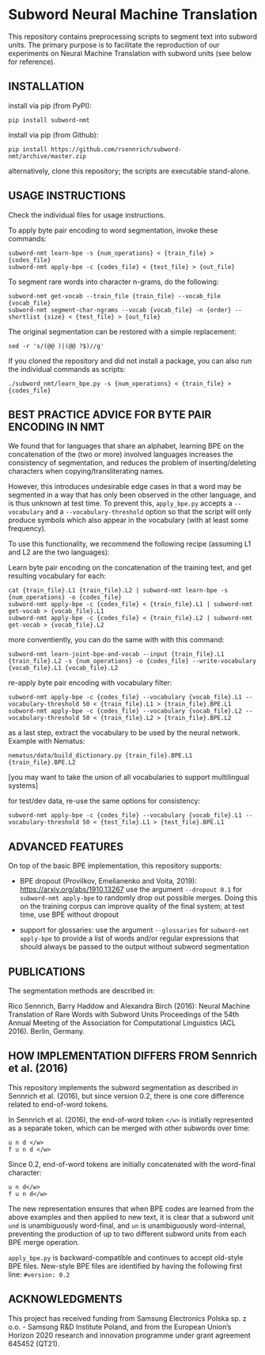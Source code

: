 Subword Neural Machine Translation
==================================

This repository contains preprocessing scripts to segment text into subword
units. The primary purpose is to facilitate the reproduction of our experiments
on Neural Machine Translation with subword units (see below for reference).

INSTALLATION
------------

install via pip (from PyPI):

    pip install subword-nmt

install via pip (from Github):

    pip install https://github.com/rsennrich/subword-nmt/archive/master.zip

alternatively, clone this repository; the scripts are executable stand-alone.


USAGE INSTRUCTIONS
------------------

Check the individual files for usage instructions.

To apply byte pair encoding to word segmentation, invoke these commands:

    subword-nmt learn-bpe -s {num_operations} < {train_file} > {codes_file}
    subword-nmt apply-bpe -c {codes_file} < {test_file} > {out_file}

To segment rare words into character n-grams, do the following:

    subword-nmt get-vocab --train_file {train_file} --vocab_file {vocab_file}
    subword-nmt segment-char-ngrams --vocab {vocab_file} -n {order} --shortlist {size} < {test_file} > {out_file}

The original segmentation can be restored with a simple replacement:

    sed -r 's/(@@ )|(@@ ?$)//g'

If you cloned the repository and did not install a package, you can also run the individual commands as scripts:

    ./subword_nmt/learn_bpe.py -s {num_operations} < {train_file} > {codes_file}

BEST PRACTICE ADVICE FOR BYTE PAIR ENCODING IN NMT
--------------------------------------------------

We found that for languages that share an alphabet, learning BPE on the
concatenation of the (two or more) involved languages increases the consistency
of segmentation, and reduces the problem of inserting/deleting characters when
copying/transliterating names.

However, this introduces undesirable edge cases in that a word may be segmented
in a way that has only been observed in the other language, and is thus unknown
at test time. To prevent this, `apply_bpe.py` accepts a `--vocabulary` and a
`--vocabulary-threshold` option so that the script will only produce symbols
which also appear in the vocabulary (with at least some frequency).

To use this functionality, we recommend the following recipe (assuming L1 and L2
are the two languages):

Learn byte pair encoding on the concatenation of the training text, and get resulting vocabulary for each:

    cat {train_file}.L1 {train_file}.L2 | subword-nmt learn-bpe -s {num_operations} -o {codes_file}
    subword-nmt apply-bpe -c {codes_file} < {train_file}.L1 | subword-nmt get-vocab > {vocab_file}.L1
    subword-nmt apply-bpe -c {codes_file} < {train_file}.L2 | subword-nmt get-vocab > {vocab_file}.L2

more conventiently, you can do the same with with this command:

    subword-nmt learn-joint-bpe-and-vocab --input {train_file}.L1 {train_file}.L2 -s {num_operations} -o {codes_file} --write-vocabulary {vocab_file}.L1 {vocab_file}.L2

re-apply byte pair encoding with vocabulary filter:

    subword-nmt apply-bpe -c {codes_file} --vocabulary {vocab_file}.L1 --vocabulary-threshold 50 < {train_file}.L1 > {train_file}.BPE.L1
    subword-nmt apply-bpe -c {codes_file} --vocabulary {vocab_file}.L2 --vocabulary-threshold 50 < {train_file}.L2 > {train_file}.BPE.L2

as a last step, extract the vocabulary to be used by the neural network. Example with Nematus:

    nematus/data/build_dictionary.py {train_file}.BPE.L1 {train_file}.BPE.L2

[you may want to take the union of all vocabularies to support multilingual systems]

for test/dev data, re-use the same options for consistency:

    subword-nmt apply-bpe -c {codes_file} --vocabulary {vocab_file}.L1 --vocabulary-threshold 50 < {test_file}.L1 > {test_file}.BPE.L1

ADVANCED FEATURES
-----------------

On top of the basic BPE implementation, this repository supports:

- BPE dropout (Provilkov, Emelianenko and Voita, 2019): https://arxiv.org/abs/1910.13267
  use the argument `--dropout 0.1` for `subword-nmt apply-bpe` to randomly drop out possible merges.
  Doing this on the training corpus can improve quality of the final system; at test time, use BPE without dropout

- support for glossaries:
  use the argument `--glossaries` for `subword-nmt apply-bpe` to provide a list of words and/or regular expressions
  that should always be passed to the output without subword segmentation

PUBLICATIONS
------------

The segmentation methods are described in:

Rico Sennrich, Barry Haddow and Alexandra Birch (2016):
    Neural Machine Translation of Rare Words with Subword Units
    Proceedings of the 54th Annual Meeting of the Association for Computational Linguistics (ACL 2016). Berlin, Germany.

HOW IMPLEMENTATION DIFFERS FROM Sennrich et al. (2016)
------------------------------------------------------

This repository implements the subword segmentation as described in Sennrich et al. (2016),
but since version 0.2, there is one core difference related to end-of-word tokens.

In Sennrich et al. (2016), the end-of-word token `</w>` is initially represented as a separate token, which can be merged with other subwords over time:

```
u n d </w>
f u n d </w>
```

Since 0.2, end-of-word tokens are initially concatenated with the word-final character:

```
u n d</w>
f u n d</w>
```

The new representation ensures that when BPE codes are learned from the above examples and then applied to new text, it is clear that a subword unit `und` is unambiguously word-final, and `un` is unambiguously word-internal, preventing the production of up to two different subword units from each BPE merge operation.

`apply_bpe.py` is backward-compatible and continues to accept old-style BPE files. New-style BPE files are identified by having the following first line: `#version: 0.2`

ACKNOWLEDGMENTS
---------------
This project has received funding from Samsung Electronics Polska sp. z o.o. - Samsung R&D Institute Poland, and from the European Union’s Horizon 2020 research and innovation programme under grant agreement 645452 (QT21).
